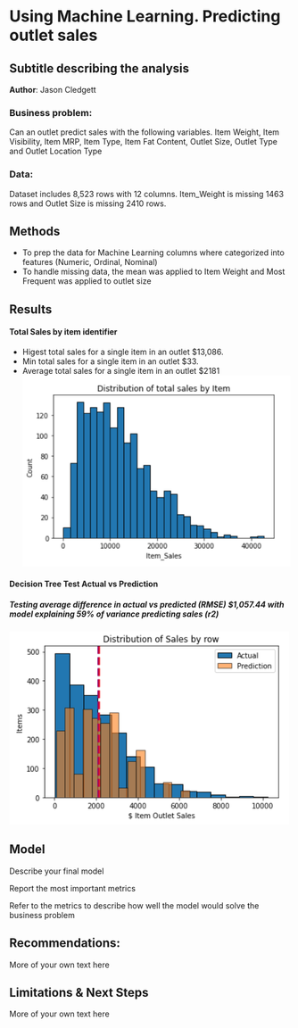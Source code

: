 # Using Machine Learning. Predicting outlet sales 
## Subtitle describing the analysis 

**Author**: Jason Cledgett

### Business problem:

Can an outlet predict sales with the following variables. Item Weight, Item Visibility, Item MRP, Item Type, Item Fat Content, Outlet Size, Outlet Type and Outlet Location Type


### Data:
Dataset includes 8,523 rows with 12 columns. Item_Weight is missing 1463 rows and Outlet Size is missing 2410 rows. 


## Methods
- To prep the data for Machine Learning columns where categorized into features (Numeric, Ordinal, Nominal)
- To handle missing data, the mean was applied to Item Weight and Most Frequent was applied to outlet size

## Results

#### Total Sales by item identifier
- Higest total sales for a single item in an outlet $13,086. 
- Min total sales for a single item in an outlet $33.
- Average total sales for a single item in an outlet $2181
![Total Sales](https://github.com/cledgeja/coding_dojo/blob/d1bcb9954befe38160f0a546ff4dd5a2fb436c33/Machine_Learning/Projects/images/total%20outlet%20sales.png)


#### Decision Tree Test Actual vs Prediction
##### Testing average difference in actual vs predicted (RMSE) $1,057.44 with model explaining 59% of variance predicting sales (r2)
![Decision Tree](https://github.com/cledgeja/coding_dojo/blob/328b72115000eeeecd34f38996f3fccbc96b0423/Machine_Learning/Projects/images/Decision%20Tree%20Outlet%20Sales%20Analysis.png)

## Model

Describe your final model

Report the most important metrics

Refer to the metrics to describe how well the model would solve the business problem

## Recommendations:

More of your own text here


## Limitations & Next Steps

More of your own text here
